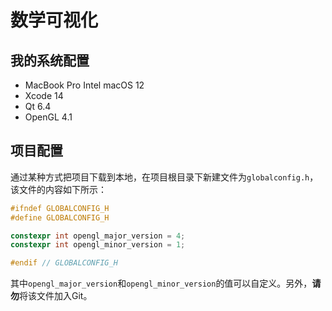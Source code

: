# 数学可视化

## 我的系统配置

- MacBook Pro Intel macOS 12
- Xcode 14
- Qt 6.4
- OpenGL 4.1

## 项目配置

通过某种方式把项目下载到本地，在项目根目录下新建文件为`globalconfig.h`，该文件的内容如下所示：

```cpp
#ifndef GLOBALCONFIG_H
#define GLOBALCONFIG_H

constexpr int opengl_major_version = 4;
constexpr int opengl_minor_version = 1;

#endif // GLOBALCONFIG_H

```

其中`opengl_major_version`和`opengl_minor_version`的值可以自定义。另外，**请勿**将该文件加入Git。
